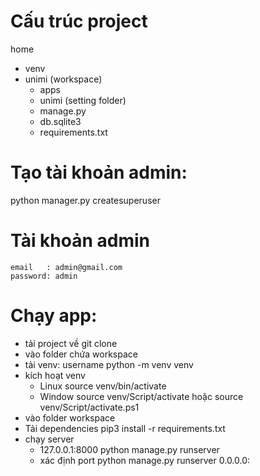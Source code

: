# Cấu trúc project
home
- venv
- unimi (workspace)
    + apps
    + unimi (setting folder)
    + manage.py
    + db.sqlite3
    + requirements.txt
# Tạo tài khoản admin:
python manager.py createsuperuser

# Tài khoản admin
    email   : admin@gmail.com
    password: admin

# Chạy app:
- tải project về
    git clone
- vào folder chứa workspace
- tải venv: username
    python -m venv venv
- kích hoạt venv
    + Linux
    source venv/bin/activate
    + Window
    source venv/Script/activate
    hoặc
    source venv/Script/activate.ps1
- vào folder workspace
- Tải dependencies
    pip3 install -r requirements.txt
- chạy server
    + 127.0.0.1:8000
    python manage.py runserver
    + xác định port
    python manage.py runserver 0.0.0.0:<port>
